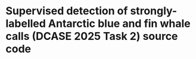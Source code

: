 # Supervised detection of strongly-labelled Antarctic blue and fin whale calls (DCASE 2025 Task 2) source code